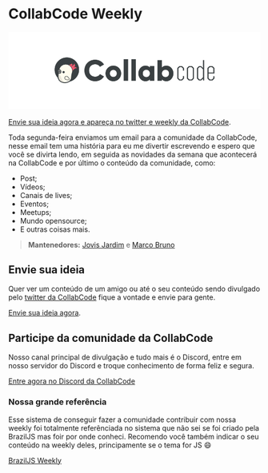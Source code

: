 # CollabCode Weekly

![CollabCode](collabcode.png "Logo da CollabCode")

[Envie sua ideia agora e apareça no twitter e weekly da CollabCode](https://github.com/CollabCode/weekly/issues).

Toda segunda-feira enviamos um email para a comunidade da CollabCode, nesse email tem uma história para eu me divertir escrevendo e espero que você se divirta lendo, em seguida as novidades da semana que acontecerá na CollabCode e por último o conteúdo da comunidade, como:

- Post;
- Vídeos;
- Canais de lives;
- Eventos;
- Meetups;
- Mundo opensource;
- E outras coisas mais.

> **Mantenedores:** [Jovis Jardim](https://twitter.com/jovianejardim) e [Marco Bruno](https://twitter.com/marcobrunobr)

## Envie sua ideia

Quer ver um conteúdo de um amigo ou até o seu conteúdo sendo divulgado pelo [twitter da CollabCode](https://twitter.com/collabcodetech) fique a vontade e envie para gente.

[Envie sua ideia agora](https://github.com/CollabCode/weekly/issues).

## Participe da comunidade da CollabCode

Nosso canal principal de divulgação e tudo mais é o Discord, entre em nosso servidor do Discord e troque conhecimento de forma feliz e segura.

[Entre agora no Discord da CollabCode](https://discord.gg/YeeEAYj)

### Nossa grande referência

Esse sistema de conseguir fazer a comunidade contribuir com nossa weekly foi totalmente referênciada no sistema que não sei se foi criado pela BrazilJS mas foir por onde conheci. Recomendo você também indicar o seu conteúdo na weekly deles, principamente se o tema for JS 😄

[BrazilJS Weekly](https://github.com/braziljs/weekly)